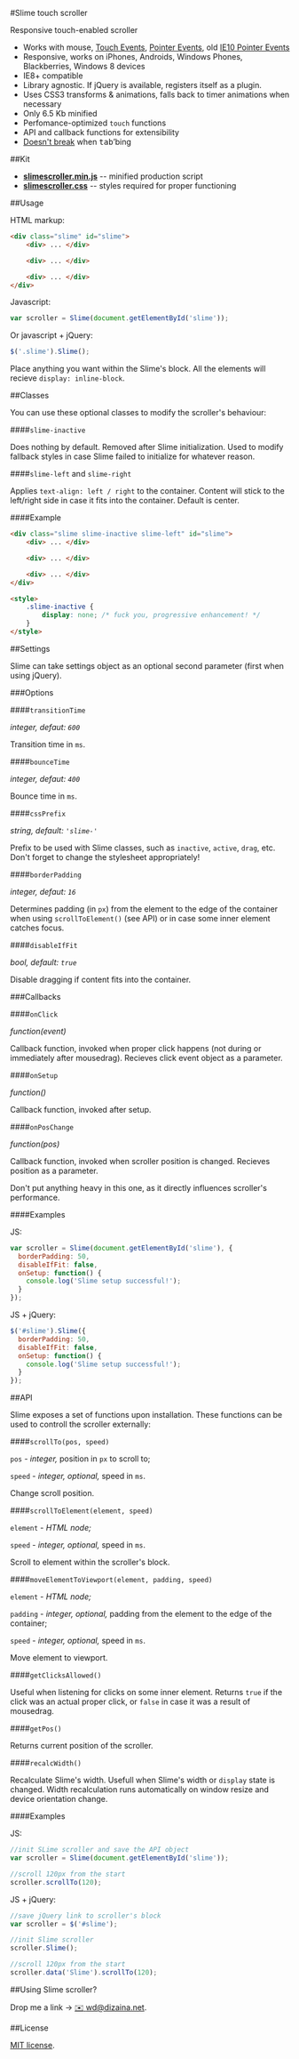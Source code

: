 #Slime touch scroller

Responsive touch-enabled scroller

- Works with mouse, [Touch Events](http://www.w3.org/TR/touch-events/), [Pointer Events](http://www.w3.org/TR/pointerevents/), old [IE10 Pointer Events](http://msdn.microsoft.com/en-us/library/ie/hh673557\(v=vs.85\).aspx)
- Responsive, works on iPhones, Androids, Windows Phones, Blackberries, Windows 8 devices
- IE8+ compatible
- Library agnostic. If jQuery is available, registers itself as a plugin.
- Uses CSS3 transforms &amp; animations, falls back to timer animations when necessary
- Only 6.5 Kb minified
- Perfomance-optimized `touch` functions
- API and callback functions for extensibility
- [Doesn't break](http://wd.dizaina.net/en/internet-maintenance/js-sliders-and-the-tab-key/) when <kbd>tab</kbd>&rsquo;bing

##Kit

- **[slimescroller.min.js](https://raw.github.com/wilddeer/SlimeScroller/master/dist/slimescroller.min.js)** -- minified production script
- **[slimescroller.css](https://raw.github.com/wilddeer/SlimeScroller/master/dist/slimescroller.css)** -- styles required for proper functioning

##Usage

HTML markup:

```html
<div class="slime" id="slime">
    <div> ... </div>

    <div> ... </div>

    <div> ... </div>
</div>
```

Javascript:

```javascript
var scroller = Slime(document.getElementById('slime'));
```

Or javascript + jQuery:

```javascript
$('.slime').Slime();
```

Place anything you want within the Slime's block. All the elements will recieve `display: inline-block`.

##Classes

You can use these optional classes to modify the scroller's behaviour:

####`slime-inactive`

Does nothing by default. Removed after Slime initialization. Used to modify fallback styles in case Slime failed to initialize for whatever reason.

####`slime-left` and `slime-right`

Applies `text-align: left / right` to the container. Content will stick to the left/right side in case it fits into the container. Default is center.

####Example

```html
<div class="slime slime-inactive slime-left" id="slime">
    <div> ... </div>

    <div> ... </div>

    <div> ... </div>
</div>

<style>
    .slime-inactive {
        display: none; /* fuck you, progressive enhancement! */
    }
</style>
```

##Settings

Slime can take settings object as an optional second parameter (first when using jQuery).

###Options

####`transitionTime`

*integer, defaut: `600`*

Transition time in `ms`.

####`bounceTime`

*integer, defaut: `400`*

Bounce time in `ms`.

####`cssPrefix`

*string, default: `'slime-'`*

Prefix to be used with Slime classes, such as `inactive`, `active`, `drag`, etc. Don't forget to change the stylesheet appropriately!

####`borderPadding`

*integer, defaut: `16`*

Determines padding (in `px`) from the element to the edge of the container when using `scrollToElement()` (see API) or in case some inner element catches focus.
      
####`disableIfFit`

*bool, default: `true`*

Disable dragging if content fits into the container.

###Callbacks

####`onClick`

*function(event)*

Callback function, invoked when proper click happens (not during or immediately after mousedrag). Recieves click event object as a parameter.

####`onSetup`

*function()*

Callback function, invoked after setup.

####`onPosChange`

*function(pos)*

Callback function, invoked when scroller position is changed. Recieves position as a parameter.

Don't put anything heavy in this one, as it directly influences scroller's performance.

####Examples

JS:

```javascript
var scroller = Slime(document.getElementById('slime'), {
  borderPadding: 50,
  disableIfFit: false,
  onSetup: function() {
    console.log('Slime setup successful!');
  }
});
```

JS + jQuery:

```javascript
$('#slime').Slime({
  borderPadding: 50,
  disableIfFit: false,
  onSetup: function() {
    console.log('Slime setup successful!');
  }
});
```

##API

Slime exposes a set of functions upon installation. These functions can be used to controll the scroller externally:

####`scrollTo(pos, speed)`

`pos` - *integer,* position in `px` to scroll to;

`speed` - *integer, optional,* speed in `ms`.

Change scroll position.

####`scrollToElement(element, speed)`

`element` - *HTML node;*

`speed` - *integer, optional,* speed in `ms`.

Scroll to element within the scroller's block.

####`moveElementToViewport(element, padding, speed)`

`element` - *HTML node;*

`padding` - *integer, optional,* padding from the element to the edge of the container;  

`speed` - *integer, optional,* speed in `ms`.

Move element to viewport.

####`getClicksAllowed()`

Useful when listening for clicks on some inner element. Returns `true` if the click was an actual proper click, or `false` in case it was a result of mousedrag.

####`getPos()`

Returns current position of the scroller.

####`recalcWidth()`

Recalculate Slime's width. Usefull when Slime's width or `display` state is changed. Width recalculation runs automatically on window resize and device orientation change.

####Examples

JS:

```javascript
//init SLime scroller and save the API object
var scroller = Slime(document.getElementById('slime'));

//scroll 120px from the start
scroller.scrollTo(120);
```

JS + jQuery:

```javascript
//save jQuery link to scroller's block
var scroller = $('#slime');

//init Slime scroller
scroller.Slime();

//scroll 120px from the start
scroller.data('Slime').scrollTo(120);
```

##Using Slime scroller?

Drop me a link &rarr; [:envelope: wd@dizaina.net](mailto:wd@dizaina.net).
    
##License

[MIT license](http://opensource.org/licenses/MIT).
